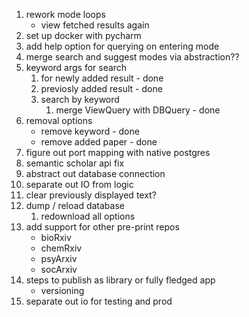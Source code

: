 1. rework mode loops
    * view fetched results again
1. set up docker with pycharm
1. add help option for querying on entering mode
1. merge search and suggest modes via abstraction??
1. keyword args for search
    1. for newly added result - done
    1. previosly added result - done
    1. search by keyword
        1. merge ViewQuery with DBQuery - done
1. removal options
    * remove keyword - done
    * remove added paper - done
1. figure out port mapping with native postgres
1. semantic scholar api fix
1. abstract out database connection
1. separate out IO from logic
1. clear previously displayed text?
1. dump / reload database
    1. redownload all options
1. add support for other pre-print repos
    * bioRxiv
    * chemRxiv
    * psyArxiv
    * socArxiv
1. steps to publish as library or fully fledged app
    * versioning
1.  separate out io for testing and prod
